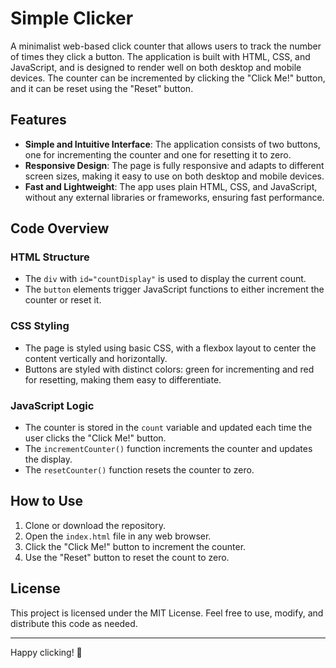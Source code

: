 # Simple Clicker

A minimalist web-based click counter that allows users to track the number of times they click a button. The application is built with HTML, CSS, and JavaScript, and is designed to render well on both desktop and mobile devices. The counter can be incremented by clicking the "Click Me!" button, and it can be reset using the "Reset" button.

## Features

- **Simple and Intuitive Interface**: The application consists of two buttons, one for incrementing the counter and one for resetting it to zero.
- **Responsive Design**: The page is fully responsive and adapts to different screen sizes, making it easy to use on both desktop and mobile devices.
- **Fast and Lightweight**: The app uses plain HTML, CSS, and JavaScript, without any external libraries or frameworks, ensuring fast performance.

<!-- ## Demo

You can see a live demo of the Simple Clicker [here](#). -->

## Code Overview

### HTML Structure

- The `div` with `id="countDisplay"` is used to display the current count.
- The `button` elements trigger JavaScript functions to either increment the counter or reset it.

### CSS Styling

- The page is styled using basic CSS, with a flexbox layout to center the content vertically and horizontally.
- Buttons are styled with distinct colors: green for incrementing and red for resetting, making them easy to differentiate.

### JavaScript Logic

- The counter is stored in the `count` variable and updated each time the user clicks the "Click Me!" button.
- The `incrementCounter()` function increments the counter and updates the display.
- The `resetCounter()` function resets the counter to zero.

## How to Use

1. Clone or download the repository.
2. Open the `index.html` file in any web browser.
3. Click the "Click Me!" button to increment the counter.
4. Use the "Reset" button to reset the count to zero.

## License

This project is licensed under the MIT License. Feel free to use, modify, and distribute this code as needed.

---

Happy clicking! 🚀
